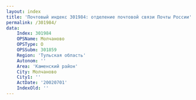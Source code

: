 ```yaml
---
layout: index
title: 'Почтовый индекс 301984: отделение почтовой связи Почты России'
permalink: /301984/
data:
    Index: 301984
    OPSName: Молчаново
    OPSType: О
    OPSSubm: 301859
    Region: 'Тульская область'
    Autonom: ''
    Area: 'Каменский район'
    City: Молчаново
    City1: ''
    ActDate: '20020701'
    IndexOld: ''
---
```

